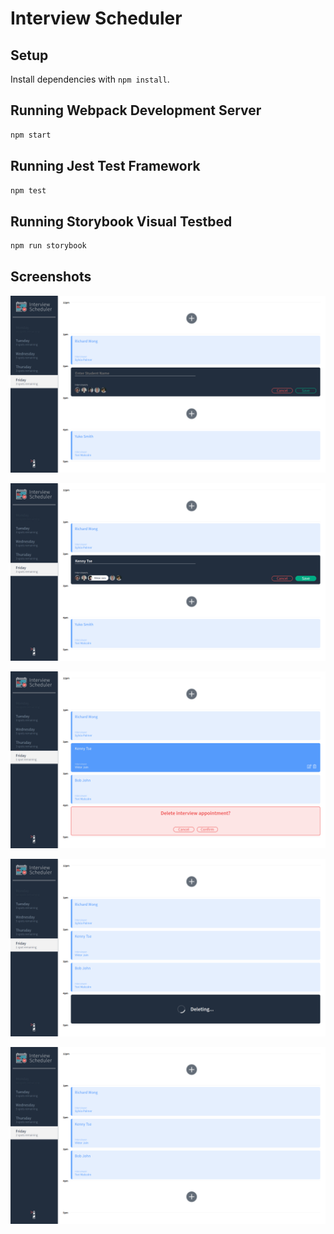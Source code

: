# Interview Scheduler

## Setup

Install dependencies with `npm install`.

## Running Webpack Development Server

```sh
npm start
```

## Running Jest Test Framework

```sh
npm test
```

## Running Storybook Visual Testbed

```sh
npm run storybook
```
## Screenshots

!["Form for signing up for an interview"](https://github.com/kenny-tse/scheduler/blob/master/screenshots/Screenshot%20from%202021-11-03%2019-23-25.png?raw=true)


![Selecting interviewer with name filled out](https://github.com/kenny-tse/scheduler/blob/master/screenshots/Screenshot%20from%202021-11-03%2019-23-40.png?raw=true)


![Showing created interview when hovered, as well as deleting an interview](https://github.com/kenny-tse/scheduler/blob/master/screenshots/Screenshot%20from%202021-11-03%2019-24-23.png?raw=true)


![Interview in the process of being removed from the database](https://github.com/kenny-tse/scheduler/blob/master/screenshots/Screenshot%20from%202021-11-03%2019-24-27.png?raw=true)


![Interview removed in time slot 4pm](https://github.com/kenny-tse/scheduler/blob/master/screenshots/Screenshot%20from%202021-11-03%2019-24-29.png?raw=true)